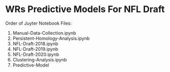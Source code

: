 # WRs Predictive Models For NFL Draft

Order of Juyter Notebook Files: 
1. Manual-Data-Collection.ipynb
2. Persistent-Homology-Analysis.ipynb
3. NFL-Draft-2018.ipynb
4. NFL-Draft-2019.ipynb
5. NFL-Draft-2020.ipynb
6. Clustering-Analysis.ipynb
7. Predictive-Model
